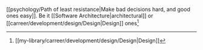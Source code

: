 [[psychology/Path of least resistance|Make bad decisions hard, and good ones easy]]. Be it [[Software Architecture|architectural]] or [[carreer/development/design/Design|Design]] ones[^1]

[^1]: [[my-library/carreer/development/design/Design|Design]]
